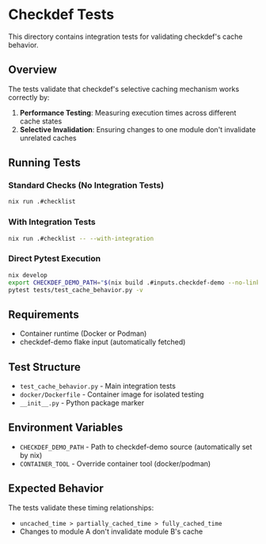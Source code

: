 # Checkdef Tests

This directory contains integration tests for validating checkdef's cache behavior.

## Overview

The tests validate that checkdef's selective caching mechanism works correctly by:

1. **Performance Testing**: Measuring execution times across different cache states
2. **Selective Invalidation**: Ensuring changes to one module don't invalidate unrelated caches

## Running Tests

### Standard Checks (No Integration Tests)
```bash
nix run .#checklist
```

### With Integration Tests
```bash
nix run .#checklist -- --with-integration
```

### Direct Pytest Execution
```bash
nix develop
export CHECKDEF_DEMO_PATH="$(nix build .#inputs.checkdef-demo --no-link --print-out-paths)"
pytest tests/test_cache_behavior.py -v
```

## Requirements

- Container runtime (Docker or Podman)
- checkdef-demo flake input (automatically fetched)

## Test Structure

- `test_cache_behavior.py` - Main integration tests
- `docker/Dockerfile` - Container image for isolated testing
- `__init__.py` - Python package marker

## Environment Variables

- `CHECKDEF_DEMO_PATH` - Path to checkdef-demo source (automatically set by nix)
- `CONTAINER_TOOL` - Override container tool (docker/podman)

## Expected Behavior

The tests validate these timing relationships:
- `uncached_time > partially_cached_time > fully_cached_time`
- Changes to module A don't invalidate module B's cache 
